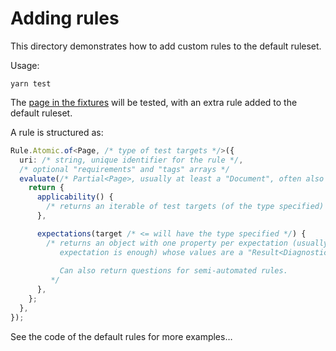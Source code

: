 # Adding rules

This directory demonstrates how to add custom rules to the default ruleset.

Usage:

```shell
yarn test
```

The [page in the fixtures](test/fixtures/page.html) will be tested, with an extra rule added to the default ruleset.

A rule is structured as:
```typescript
Rule.Atomic.of<Page, /* type of test targets */>({
  uri: /* string, unique identifier for the rule */,
  /* optional "requirements" and "tags" arrays */
  evaluate(/* Partial<Page>, usually at least a "Document", often also a "Device" */) {
    return {
      applicability() {
        /* returns an iterable of test targets (of the type specified) */
      },

      expectations(target /* <= will have the type specified */) {
        /* returns an object with one property per expectation (usually one
           expectation is enough) whose values are a "Result<Diagnostic, Diagnostic>".
           
           Can also return questions for semi-automated rules.
         */
      },
    };
  },
});

```

See the code of the default rules for more examples…

